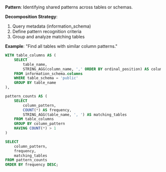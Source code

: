 **Pattern**: Identifying shared patterns across tables or schemas.

**Decomposition Strategy**:

1. Query metadata (information_schema)
2. Define pattern recognition criteria
3. Group and analyze matching tables

**Example**: "Find all tables with similar column patterns."

```SQL
WITH table_columns AS (
    SELECT
        table_name,
        STRING_AGG(column_name, ',' ORDER BY ordinal_position) AS column_pattern
    FROM information_schema.columns
    WHERE table_schema = 'public'
    GROUP BY table_name
),

pattern_counts AS (
    SELECT
        column_pattern,
        COUNT(*) AS frequency,
        STRING_AGG(table_name, ', ') AS matching_tables
    FROM table_columns
    GROUP BY column_pattern
    HAVING COUNT(*) > 1
)

SELECT
    column_pattern,
    frequency,
    matching_tables
FROM pattern_counts
ORDER BY frequency DESC;
```